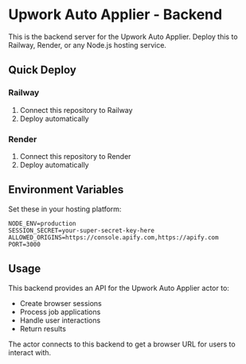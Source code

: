 # Upwork Auto Applier - Backend

This is the backend server for the Upwork Auto Applier. Deploy this to Railway, Render, or any Node.js hosting service.

## Quick Deploy

### Railway
1. Connect this repository to Railway
2. Deploy automatically

### Render
1. Connect this repository to Render
2. Deploy automatically

## Environment Variables

Set these in your hosting platform:

```env
NODE_ENV=production
SESSION_SECRET=your-super-secret-key-here
ALLOWED_ORIGINS=https://console.apify.com,https://apify.com
PORT=3000
```

## Usage

This backend provides an API for the Upwork Auto Applier actor to:
- Create browser sessions
- Process job applications
- Handle user interactions
- Return results

The actor connects to this backend to get a browser URL for users to interact with.